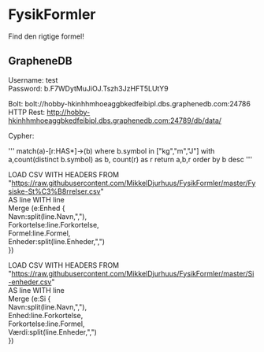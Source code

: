 # FysikFormler
Find den rigtige formel!

## GrapheneDB
Username: test  
Password: b.F7WDytMuJiOJ.Tszh3JzHFT5LUtY9  

Bolt: bolt://hobby-hkinhhmhoeaggbkedfeibipl.dbs.graphenedb.com:24786  
HTTP Rest: http://hobby-hkinhhmhoeaggbkedfeibipl.dbs.graphenedb.com:24789/db/data/  

Cypher: 

'''
match(a)-[r:HAS*]->(b)
where b.symbol in ["kg","m","J"]
with a,count(distinct b.symbol) as b, count(r) as r
return a,b,r
order by b desc
'''


LOAD CSV WITH HEADERS FROM "https://raw.githubusercontent.com/MikkelDjurhuus/FysikFormler/master/Fysiske-St%C3%B8rrelser.csv"  
AS line WITH line  
Merge (e:Enhed {  
    Navn:split(line.Navn,","),  
    Forkortelse:line.Forkortelse,  
    Formel:line.Formel,  
    Enheder:split(line.Enheder,",")  
    })

LOAD CSV WITH HEADERS FROM "https://raw.githubusercontent.com/MikkelDjurhuus/FysikFormler/master/Si-enheder.csv"  
AS line WITH line  
Merge (e:Si {  
    Navn:split(line.Navn,","),  
    Enhed:line.Forkortelse,  
    Forkortelse:line.Formel,  
    Værdi:split(line.Enheder,",")  
    })
